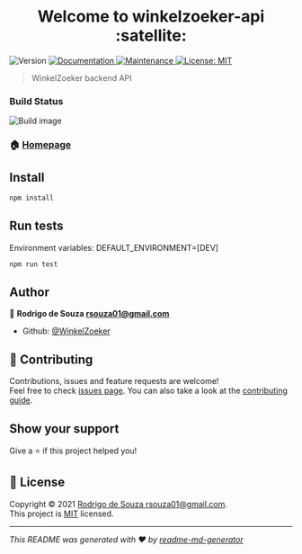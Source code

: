 <h1 align="center">Welcome to winkelzoeker-api :satellite:</h1>
<p>
  <img alt="Version" src="https://img.shields.io/badge/version-1.0.0-blue.svg?cacheSeconds=2592000" />
  <a href="https://github.com/WinkelZoeker/winkelzoeker-api#readme" target="_blank">
    <img alt="Documentation" src="https://img.shields.io/badge/documentation-yes-brightgreen.svg" />
  </a>
  <a href="https://github.com/WinkelZoeker/winkelzoeker-api/graphs/commit-activity" target="_blank">
    <img alt="Maintenance" src="https://img.shields.io/badge/Maintained%3F-yes-green.svg" />
  </a>
  <a href="https://github.com/WinkelZoeker/winkelzoeker-api/blob/master/LICENSE" target="_blank">
    <img alt="License: MIT" src="https://img.shields.io/github/license/WinkelZoeker/winkelzoeker-api" />
  </a>
</p>

> WinkelZoeker backend API

### Build Status

![Build image](https://github.com/WinkelZoeker/winkelzoeker-api/workflows/Build%20image/badge.svg)

### 🏠 [Homepage](https://github.com/WinkelZoeker/winkelzoeker-api#readme)

## Install

```sh
npm install
```

## Run tests

Environment variables:
	DEFAULT_ENVIRONMENT=[DEV]

```sh
npm run test
```

## Author

👤 **Rodrigo de Souza <rsouza01@gmail.com>**

* Github: [@WinkelZoeker](https://github.com/WinkelZoeker)

## 🤝 Contributing

Contributions, issues and feature requests are welcome!<br />Feel free to check [issues page](https://github.com/WinkelZoeker/winkelzoeker-api/issues). You can also take a look at the [contributing guide](https://github.com/WinkelZoeker/winkelzoeker-api/blob/master/CONTRIBUTING.md).

## Show your support

Give a ⭐️ if this project helped you!

## 📝 License

Copyright © 2021 [Rodrigo de Souza <rsouza01@gmail.com>](https://github.com/WinkelZoeker).<br />
This project is [MIT](https://github.com/WinkelZoeker/winkelzoeker-api/blob/master/LICENSE) licensed.

***
_This README was generated with ❤️ by [readme-md-generator](https://github.com/kefranabg/readme-md-generator)_
